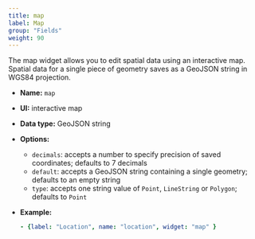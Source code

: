 ```yaml
---
title: map
label: Map
group: "Fields"
weight: 90
---
```


The map widget allows you to edit spatial data using an interactive map. Spatial data for a single piece of geometry saves as a GeoJSON string in WGS84 projection.

* **Name:** `map`
* **UI:** interactive map
* **Data type:** GeoJSON string
* **Options:**

  * `decimals`: accepts a number to specify precision of saved coordinates; defaults to 7 decimals
  * `default`: accepts a GeoJSON string containing a single geometry; defaults to an empty string
  * `type`: accepts one string value of `Point`, `LineString` or `Polygon`; defaults to `Point`
* **Example:**

  ```yaml
  - {label: "Location", name: "location", widget: "map" }
  ```
